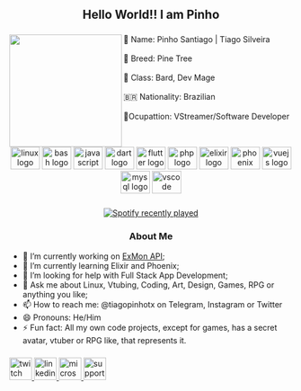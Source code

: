 <h2 align="center">Hello World!! I am Pinho</h2>

###

<img align="left" height="200" src="https://static-cdn.jtvnw.net/jtv_user_pictures/f060e15f-9807-427f-8575-17a4bcffaf67-profile_image-300x300.png"  />

###

<p align="left">👤 Name: Pinho Santiago | Tiago Silveira<br><br>🌲 Breed: Pine Tree<br><br>🎸 Class: Bard, Dev Mage<br><br>🇧🇷 Nationality: Brazilian<br><br>🎥Ocupattion: VStreamer/Software Developer</p>

###

<br clear="both">

<div align="center">
  <img src="https://cdn.jsdelivr.net/gh/devicons/devicon/icons/linux/linux-original.svg" height="40" width="52" alt="linux logo"  />
  <img src="https://cdn.jsdelivr.net/gh/devicons/devicon/icons/bash/bash-original.svg" height="40" width="52" alt="bash logo"  />
  <img src="https://cdn.jsdelivr.net/gh/devicons/devicon/icons/javascript/javascript-original.svg" height="40" width="52" alt="javascript logo"  />
  <img src="https://cdn.jsdelivr.net/gh/devicons/devicon/icons/dart/dart-original.svg" height="40" width="52" alt="dart logo"  />
  <img src="https://cdn.jsdelivr.net/gh/devicons/devicon/icons/flutter/flutter-original.svg" height="40" width="52" alt="flutter logo"  />
  <img src="https://cdn.jsdelivr.net/gh/devicons/devicon/icons/php/php-original.svg" height="40" width="52" alt="php logo"  />
  <img src="https://cdn.jsdelivr.net/gh/devicons/devicon/icons/elixir/elixir-original.svg" height="40" width="52" alt="elixir logo"  />
  <img src="https://cdn.jsdelivr.net/gh/devicons/devicon/icons/phoenix/phoenix-original.svg" height="40" width="52" alt="phoenix logo"  />
  <img src="https://cdn.jsdelivr.net/gh/devicons/devicon/icons/vuejs/vuejs-original.svg" height="40" width="52" alt="vuejs logo"  />
  <img src="https://cdn.jsdelivr.net/gh/devicons/devicon/icons/mysql/mysql-original.svg" height="40" width="52" alt="mysql logo"  />
  <img src="https://cdn.jsdelivr.net/gh/devicons/devicon/icons/vscode/vscode-original.svg" height="40" width="52" alt="vscode logo"  />
</div>

###

<div align="center">
  <a href="https://open.spotify.com/user/tsilveiraps">
    <img src="https://spotify-recently-played-readme.vercel.app/api?count=5" alt="Spotify recently played"  />
  </a>
</div>

<h3 align="center">About Me</h3>

- 🔭 I’m currently working on [ExMon API](https://github.com/tiagopinhotx/ex_mon_api);
- 🌱 I’m currently learning Elixir and Phoenix;
- 🤔 I’m looking for help with Full Stack App Development;
- 💬 Ask me about Linux, Vtubing, Coding, Art, Design, Games, RPG or anything you like;
- 📫 How to reach me: @tiagopinhotx on Telegram, Instagram or Twitter
- 😄 Pronouns: He/Him
- ⚡ Fun fact: All my own code projects, except for games, has a secret avatar, vtuber or RPG like, that represents it. 


###

<div align="left">
  <a href="https://twitch.tv/pinhotx" target="_blank">
    <img src="https://img.shields.io/static/v1?message=pinhotx&logo=twitch&label=&color=9146FF&logoColor=white&labelColor=&style=flat" height="40" alt="twitch logo"  />
  </a>
  <a href="https://linkedin.com/in/tiagopinhotx" target="_blank">
    <img src="https://img.shields.io/static/v1?message=Tiago Silveira&logo=linkedin&label=&color=0077B5&logoColor=white&labelColor=&style=flat" height="40" alt="linkedin logo"  />
  </a>
  <a href="mailto:tiagopinhotx@duck.com" target="_blank">
    <img src="https://img.shields.io/static/v1?message=tiagopinhotx@duck.com&logo=microsoft-outlook&label=&color=0078D4&logoColor=white&labelColor=&style=flat" height="40" alt="microsoft-outlook logo"  />
  </a>
  <a href="https://ko-fi.com/tiagopinhotx" target="_blank">
    <img src="https://ko-fi.com/img/githubbutton_sm.svg" height="40" alt="support-me on ko-fi"  />
  </a>
  
</div>

###
